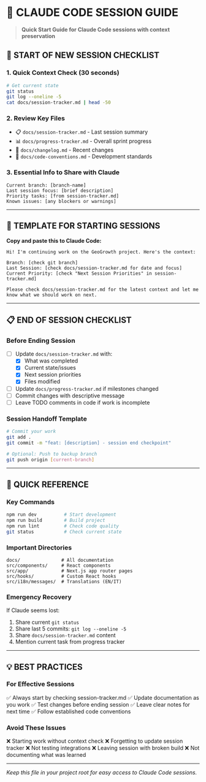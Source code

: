 # 🤖 CLAUDE CODE SESSION GUIDE

> **Quick Start Guide for Claude Code sessions with context preservation**

## 🚀 START OF NEW SESSION CHECKLIST

### 1. Quick Context Check (30 seconds)
```bash
# Get current state
git status
git log --oneline -5
cat docs/session-tracker.md | head -50
```

### 2. Review Key Files
- 📋 `docs/session-tracker.md` - Last session summary
- 📊 `docs/progress-tracker.md` - Overall sprint progress  
- 🔄 `docs/changelog.md` - Recent changes
- 📝 `docs/code-conventions.md` - Development standards

### 3. Essential Info to Share with Claude
```
Current branch: [branch-name]
Last session focus: [brief description]  
Priority tasks: [from session-tracker.md]
Known issues: [any blockers or warnings]
```

---

## 🎯 TEMPLATE FOR STARTING SESSIONS

**Copy and paste this to Claude Code:**

```
Hi! I'm continuing work on the GeoGrowth project. Here's the context:

Branch: [check git branch]  
Last Session: [check docs/session-tracker.md for date and focus]
Current Priority: [check "Next Session Priorities" in session-tracker.md]

Please check docs/session-tracker.md for the latest context and let me know what we should work on next.
```

---

## 📋 END OF SESSION CHECKLIST

### Before Ending Session
- [ ] Update `docs/session-tracker.md` with:
  - [x] What was completed
  - [x] Current state/issues  
  - [x] Next session priorities
  - [x] Files modified
- [ ] Update `docs/progress-tracker.md` if milestones changed
- [ ] Commit changes with descriptive message
- [ ] Leave TODO comments in code if work is incomplete

### Session Handoff Template
```bash
# Commit your work
git add .
git commit -m "feat: [description] - session end checkpoint"

# Optional: Push to backup branch
git push origin [current-branch]
```

---

## 🔧 QUICK REFERENCE

### Key Commands
```bash
npm run dev          # Start development
npm run build        # Build project  
npm run lint         # Check code quality
git status           # Check current state
```

### Important Directories
```
docs/               # All documentation
src/components/     # React components
src/app/            # Next.js app router pages
src/hooks/          # Custom React hooks
src/i18n/messages/  # Translations (EN/IT)
```

### Emergency Recovery
If Claude seems lost:
1. Share current `git status`
2. Share last 5 commits: `git log --oneline -5`  
3. Share `docs/session-tracker.md` content
4. Mention current task from progress tracker

---

## 💡 BEST PRACTICES

### For Effective Sessions
✅ Always start by checking session-tracker.md
✅ Update documentation as you work
✅ Test changes before ending session
✅ Leave clear notes for next time
✅ Follow established code conventions

### Avoid These Issues
❌ Starting work without context check
❌ Forgetting to update session tracker
❌ Not testing integrations
❌ Leaving session with broken build
❌ Not documenting what was learned

---

*Keep this file in your project root for easy access to Claude Code sessions.*